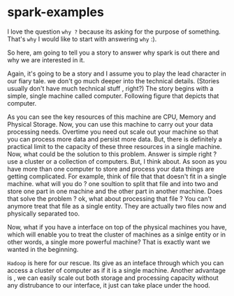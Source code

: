 # spark-examples

I love the question `why ?` because its asking for the purpose of something.
That's `why` I would like to start with answering `why` :). 

So here, am going to tell you a story to answer why spark is out there and why we are interested in it. 

Again, it's going to be a story and I assume you to play the lead character in our fiary tale. we don't go much deeper 
into the technical details. (Stories usually don't have much technical stuff , right?)
 The story begins with a simple, single machine called computer. Following figure that depicts that computer.
 
 
 
 As you can see the key resources of this machine are CPU, Memory and Physical Storage. Now, you can use this machine to 
 carry out your data processing needs. Overtime you need out scale out your machine so that you can process more data and 
 persist more data. But, there is definitely a practical limit to the capacity of these three resources in a single 
 machine. Now, what could be the solution to this problem. Answer is simple right ? use a cluster or a collection of computers.
 But, I think about. As soon as you have more than one computer to store and process your data things are getting 
 complicated. For example, think  of file that that doesn't fit in a single machine. what will you do ? one soultion
 to split that file and into two and store one part in one machine and the other part in another machine. Does that solve
 the problem ? ok, what about processing that file ? You can't anymore treat that file as a single entity. They are 
 actually two files now and physically separated too. 
 
 Now, what if you have a interface on top of the physical machines you have, which will enable you to treat the cluster 
 of machines as a sinlge entity or in other words, a single more powerful machine? That is exactly want we wanted in the 
 beginning. 
 
 `Hadoop` is here for our rescue. Its give as an inteface through which you can access a cluster of computer as if it is 
 a single machine. Another advantage is , we can easily scale out both storage and processing capacity without any 
 distrubance to our interface, it just can take place under the hood. 
 